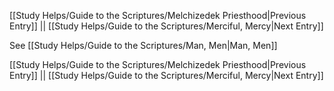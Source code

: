 [[Study Helps/Guide to the Scriptures/Melchizedek Priesthood|Previous Entry]]  ||  [[Study Helps/Guide to the Scriptures/Merciful, Mercy|Next Entry]]

 See [[Study Helps/Guide to the Scriptures/Man, Men|Man, Men]]

[[Study Helps/Guide to the Scriptures/Melchizedek Priesthood|Previous Entry]]  ||  [[Study Helps/Guide to the Scriptures/Merciful, Mercy|Next Entry]]